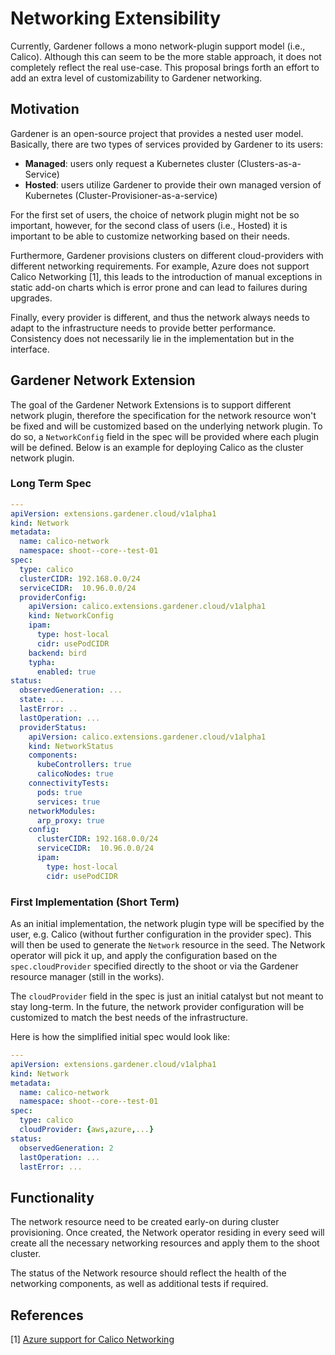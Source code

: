 # Networking Extensibility

Currently, Gardener follows a mono network-plugin support model (i.e., Calico). Although this can seem to be the more stable approach, it does not completely reflect the real use-case. This proposal brings forth an effort to add an extra level of customizability to Gardener networking.

## Motivation

Gardener is an open-source project that provides a nested user model. Basically, there are two types of services provided by Gardener to its users:

- **Managed**: users only request a Kubernetes cluster (Clusters-as-a-Service)
- **Hosted**: users utilize Gardener to provide their own managed version of Kubernetes (Cluster-Provisioner-as-a-service)

For the first set of users, the choice of network plugin might not be so important, however, for the second class of users (i.e., Hosted) it is important to be able to customize networking based on their needs.

Furthermore, Gardener provisions clusters on different cloud-providers with different networking requirements. For example, Azure does not support Calico Networking [1], this leads to the introduction of manual exceptions in static add-on charts which is error prone and can lead to failures during upgrades.

Finally, every provider is different, and thus the network always needs to adapt to the infrastructure needs to provide better performance. Consistency does not necessarily lie in the implementation but in the interface.

## Gardener Network Extension

The goal of the Gardener Network Extensions is to support different network plugin, therefore the specification for the network resource won't be fixed and will be customized based on the underlying network plugin. To do so, a `NetworkConfig` field in the spec will be provided where each plugin will be defined. Below is an example for deploying Calico as the cluster network plugin.


### Long Term Spec
```yaml
---
apiVersion: extensions.gardener.cloud/v1alpha1
kind: Network
metadata:
  name: calico-network
  namespace: shoot--core--test-01
spec:
  type: calico
  clusterCIDR: 192.168.0.0/24
  serviceCIDR:  10.96.0.0/24
  providerConfig:
    apiVersion: calico.extensions.gardener.cloud/v1alpha1
    kind: NetworkConfig
    ipam:
      type: host-local
      cidr: usePodCIDR
    backend: bird
    typha:
      enabled: true
status:
  observedGeneration: ...
  state: ...
  lastError: ..
  lastOperation: ...
  providerStatus:
    apiVersion: calico.extensions.gardener.cloud/v1alpha1
    kind: NetworkStatus
    components:
      kubeControllers: true
      calicoNodes: true
    connectivityTests:
      pods: true
      services: true
    networkModules:
      arp_proxy: true
    config:
      clusterCIDR: 192.168.0.0/24
      serviceCIDR:  10.96.0.0/24
      ipam:
        type: host-local
        cidr: usePodCIDR
```


### First Implementation (Short Term)

As an initial implementation, the network plugin type will be specified by the user, e.g. Calico (without further configuration in the 
provider spec). This will then be used to generate the `Network` resource in the seed. The Network operator will pick it up, and apply the 
configuration based on the `spec.cloudProvider` specified directly to the shoot or via the Gardener resource manager (still in the works). 

The `cloudProvider` field in the spec is just an initial catalyst but not meant to stay long-term. In the future, 
the network provider configuration will be customized to match the best needs of the infrastructure.
 
Here is how the simplified initial spec would look like: 

```yaml
---
apiVersion: extensions.gardener.cloud/v1alpha1
kind: Network
metadata:
  name: calico-network
  namespace: shoot--core--test-01
spec:
  type: calico
  cloudProvider: {aws,azure,...}
status:
  observedGeneration: 2
  lastOperation: ...
  lastError: ...
 ``` 
 
 
## Functionality

The network resource need to be created early-on during cluster provisioning. Once created, the Network operator residing in every seed will create all the necessary networking resources and apply them to the shoot cluster.

The status of the Network resource should reflect the health of the networking components, as well as additional tests if required.

## References

[1] [Azure support for Calico Networking](https://docs.projectcalico.org/v3.0/reference/public-cloud/azure)